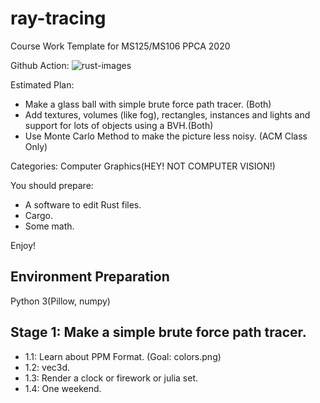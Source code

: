 # ray-tracing
Course Work Template for MS125/MS106 PPCA 2020

Github Action: ![rust-images](https://github.com/peterzheng98/ray-tracing/workflows/rust-images/badge.svg?branch=dev)

Estimated Plan:
- Make a glass ball with simple brute force path tracer. (Both)
- Add textures, volumes (like fog), rectangles, instances and lights and support for lots of objects using a BVH.(Both)
- Use Monte Carlo Method to make the picture less noisy. (ACM Class Only)

Categories: Computer Graphics(HEY! NOT COMPUTER VISION!)

You should prepare:
- A software to edit Rust files.
- Cargo.
- Some math.

Enjoy!

## Environment Preparation
Python 3(Pillow, numpy)

## Stage 1: Make a simple brute force path tracer.
- 1.1: Learn about PPM Format. (Goal: colors.png)
- 1.2: vec3d.
- 1.3: Render a clock or firework or julia set.
- 1.4: One weekend.
